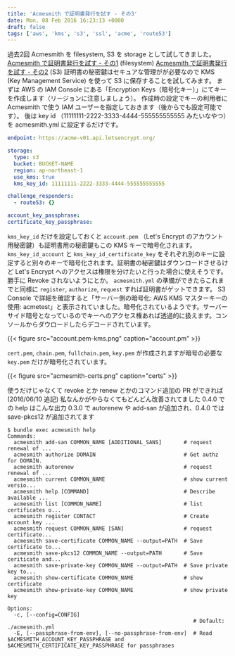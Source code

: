 ```yaml
---
title: 'Acmesmith で証明書発行を試す - その3'
date: Mon, 08 Feb 2016 16:23:13 +0000
draft: false
tags: ['aws', 'kms', 's3', 'ssl', 'acme', 'route53']
---
```


過去2回 Acmesmith を filesystem, S3 を storage として試してきました。 [Acmesmith で証明書発行を試す - その1](/2016/02/acmesmith-1/) (filesystem) [Acmesmith で証明書発行を試す - その2](/2016/02/acmesmith-2/) (S3) 証明書の秘密鍵はセキュアな管理がが必要なので KMS (Key Management Service) を使って S3 に保存することを試してみます。 まずは AWS の IAM Console にある「Encryption Keys（暗号化キー）」にてキーを作成します（リージョンに注意しましょう）。 作成時の設定でキーの利用者に Acmesmith で使う IAM ユーザーを指定しておきます（後からでも設定可能です）。 後は key id （11111111-2222-3333-4444-555555555555 みたいなやつ）を acmesmith.yml に設定するだけです。

```yaml
endpoint: https://acme-v01.api.letsencrypt.org/

storage:
  type: s3
  bucket: BUCKET-NAME
  region: ap-northeast-1
  use_kms: true
  kms_key_id: 11111111-2222-3333-4444-555555555555

challenge_responders:
  - route53: {}

account_key_passphrase:
certificate_key_passphrase:
```

`kms_key_id` だけを設定しておくと `account.pem` （Let's Encrypt のアカウント用秘密鍵）も証明書用の秘密鍵もこの KMS キーで暗号化されます。`kms_key_id_account` と `kms_key_id_certificate_key` をそれぞれ別のキーに設定すると別々のキーで暗号化されます。証明書の秘密鍵はダウンロードさせるけど Let's Encrypt へのアクセスは権限を分けたいと行った場合に使えそうです。勝手に Revoke されないようにとか。 `acmesmith.yml` の準備ができたらこれまでと同様に `register`, `authorize`, `request` すれば証明書がゲットできます。 S3 Console で詳細を確認すると「サーバー側の暗号化: AWS KMS マスターキーの使用: acmetest」と表示されていました。暗号化されているようです。サーバーサイド暗号となっているのでキーへのアクセス権あれば透過的に扱えます。コンソールからダウロードしたらデコードされています。

{{< figure src="account.pem-kms.png" caption="account.pm" >}}

`cert.pem`, `chain.pem`, `fullchain.pem`, `key.pem` が作成されますが暗号の必要な `key.pem` だけが暗号化されています。

{{< figure src="acmesmith-certs.png" caption="certs" >}}

使うだけじゃなくて revoke とか renew とかのコマンド追加の PR ができれば (2016/06/10 追記) 私なんかがやらなくてもどんどん改善されてました 0.4.0 での help はこんな出力 0.3.0 で autorenew や add-san が追加され、0.4.0 では save-pkcs12 が追加されてます

```
$ bundle exec acmesmith help
Commands:
  acmesmith add-san COMMON_NAME [ADDITIONAL_SANS]       # request renewal of ...
  acmesmith authorize DOMAIN                            # Get authz for DOMAIN.
  acmesmith autorenew                                   # request renewal of ...
  acmesmith current COMMON_NAME                         # show current versio...
  acmesmith help [COMMAND]                              # Describe available ...
  acmesmith list [COMMON_NAME]                          # list certificates o...
  acmesmith register CONTACT                            # Create account key ...
  acmesmith request COMMON_NAME [SAN]                   # request certificate...
  acmesmith save-certificate COMMON_NAME --output=PATH  # Save certificate to...
  acmesmith save-pkcs12 COMMON_NAME --output=PATH       # Save ceriticate and...
  acmesmith save-private-key COMMON_NAME --output=PATH  # Save private key to...
  acmesmith show-certificate COMMON_NAME                # show certificate
  acmesmith show-private-key COMMON_NAME                # show private key

Options:
  -c, [--config=CONFIG]                                    
                                                           # Default: ./acmesmith.yml
  -E, [--passphrase-from-env], [--no-passphrase-from-env]  # Read $ACMESMITH_ACCOUNT_KEY_PASSPHRASE and $ACMESMITH_CERTIFICATE_KEY_PASSPHRASE for passphrases
```
